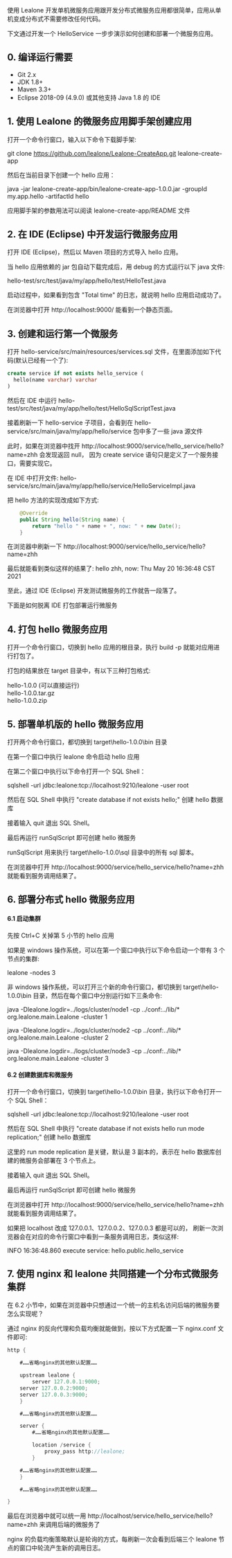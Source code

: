 使用 Lealone 开发单机微服务应用跟开发分布式微服务应用都很简单，应用从单机变成分布式不需要修改任何代码。

下文通过开发一个 HelloService 一步步演示如何创建和部署一个微服务应用。



## 0. 编译运行需要

* Git 2.x
* JDK 1.8+
* Maven 3.3+
* Eclipse 2018-09 (4.9.0) 或其他支持 Java 1.8 的 IDE



## 1. 使用 Lealone 的微服务应用脚手架创建应用

打开一个命令行窗口，输入以下命令下载脚手架:

git clone https://github.com/lealone/Lealone-CreateApp.git lealone-create-app

然后在当前目录下创建一个 hello 应用：

java -jar lealone-create-app/bin/lealone-create-app-1.0.0.jar -groupId my.app.hello -artifactId hello

应用脚手架的参数用法可以阅读 lealone-create-app/README 文件



## 2. 在 IDE (Eclipse) 中开发运行微服务应用

打开 IDE (Eclipse)，然后以 Maven 项目的方式导入 hello 应用。

当 hello 应用依赖的 jar 包自动下载完成后，用 debug 的方式运行以下 java 文件:

hello-test/src/test/java/my/app/hello/test/HelloTest.java

启动过程中，如果看到包含 "Total time" 的日志，就说明 hello 应用启动成功了。

在浏览器中打开 http://localhost:9000/ 能看到一个静态页面。



## 3. 创建和运行第一个微服务

打开 hello-service/src/main/resources/services.sql 文件，在里面添加如下代码(默认已经有一个了):

```sql
create service if not exists hello_service (
  hello(name varchar) varchar
)
```

然后在 IDE 中运行 hello-test/src/test/java/my/app/hello/test/HelloSqlScriptTest.java

接着刷新一下 hello-service 子项目，会看到在 hello-service/src/main/java/my/app/hello/service 包中多了一些 java 源文件

此时，如果在浏览器中找开 http://localhost:9000/service/hello_service/hello?name=zhh 会发现返回 null，
因为 create service 语句只是定义了一个服务接口，需要实现它。

在 IDE 中打开文件: hello-service/src/main/java/my/app/hello/service/HelloServiceImpl.java

把 hello 方法的实现改成如下方式:

```java
    @Override
    public String hello(String name) {
        return "hello " + name + ", now: " + new Date();
    }
```

在浏览器中刷新一下 http://localhost:9000/service/hello_service/hello?name=zhh

最后就能看到类似这样的结果了: hello zhh, now: Thu May 20 16:36:48 CST 2021

至此，通过 IDE (Eclipse) 开发测试微服务的工作就告一段落了。



下面是如何脱离 IDE 打包部署运行微服务


## 4. 打包 hello 微服务应用

打开一个命令行窗口，切换到 hello 应用的根目录，执行 build -p 就能对应用进行打包了。

打包的结果放在 target 目录中，有以下三种打包格式:

hello-1.0.0 (可以直接运行)</br>
hello-1.0.0.tar.gz </br>
hello-1.0.0.zip </br>



## 5. 部署单机版的 hello 微服务应用

打开两个命令行窗口，都切换到 target\hello-1.0.0\bin 目录

在第一个窗口中执行 lealone 命令启动 hello 应用

在第二个窗口中执行以下命令打开一个 SQL Shell：

sqlshell -url jdbc:lealone:tcp://localhost:9210/lealone -user root

然后在 SQL Shell 中执行 "create database if not exists hello;" 创建 hello 数据库

接着输入 quit 退出 SQL Shell。

最后再运行 runSqlScript 即可创建 hello 微服务

runSqlScript 用来执行 target\hello-1.0.0\sql 目录中的所有 sql 脚本。

在浏览器中打开 http://localhost:9000/service/hello_service/hello?name=zhh 就能看到服务调用结果了。



## 6. 部署分布式 hello 微服务应用

#### 6.1 启动集群

先按 Ctrl+C 关掉第 5 小节的 hello 应用

如果是 windows 操作系统，可以在第一个窗口中执行以下命令启动一个带有 3 个节点的集群:

lealone -nodes 3

非 windows 操作系统，可以打开三个新的命令行窗口，都切换到 target\hello-1.0.0\bin 目录，然后在每个窗口中分别运行如下三条命令:

java -Dlealone.logdir=../logs/cluster/node1 -cp ../conf:../lib/* org.lealone.main.Lealone -cluster 1

java -Dlealone.logdir=../logs/cluster/node2 -cp ../conf:../lib/* org.lealone.main.Lealone -cluster 2

java -Dlealone.logdir=../logs/cluster/node3 -cp ../conf:../lib/* org.lealone.main.Lealone -cluster 3



#### 6.2 创建数据库和微服务

打开一个命令行窗口，切换到 target\hello-1.0.0\bin 目录，执行以下命令打开一个 SQL Shell：

sqlshell -url jdbc:lealone:tcp://localhost:9210/lealone -user root

然后在 SQL Shell 中执行 "create database if not exists hello run mode replication;" 创建 hello 数据库

这里的 run mode replication 是关键，默认是 3 副本的，表示在 hello 数据库创建的微服务会部署在 3 个节点上。

接着输入 quit 退出 SQL Shell。

最后再运行 runSqlScript 即可创建 hello 微服务

在浏览器中打开 http://localhost:9000/service/hello_service/hello?name=zhh 就能看到服务调用结果了。

如果把 localhost 改成 127.0.0.1、127.0.0.2、127.0.0.3 都是可以的，
刷新一次浏览器会在对应的命令行窗口中看到一条服务调用日志，类似这样: 

INFO 16:36:48.860 execute service: hello.public.hello_service



## 7. 使用 nginx 和 lealone 共同搭建一个分布式微服务集群

在 6.2 小节中，如果在浏览器中只想通过一个统一的主机名访问后端的微服务要怎么实现呢？

通过 nginx 的反向代理和负载均衡就能做到，按以下方式配置一下 nginx.conf 文件即可:

```java
http {
     
    #……省略nginx的其他默认配置……

    upstream lealone {
        server 127.0.0.1:9000;
	server 127.0.0.2:9000;
	server 127.0.0.3:9000;
    }

    #……省略nginx的其他默认配置……

    server { 
        #……省略nginx的其他默认配置……

        location /service {
            proxy_pass http://lealone;
        }

	#……省略nginx的其他默认配置……
    }

    #……省略nginx的其他默认配置……

}
```

最后在浏览器中就可以统一用 http://localhost/service/hello_service/hello?name=zhh 来调用后端的微服务了

nginx 的负载均衡策略默认是轮询的方式，每刷新一次会看到后端三个 lealone 节点的窗口中轮流产生新的调用日志。

